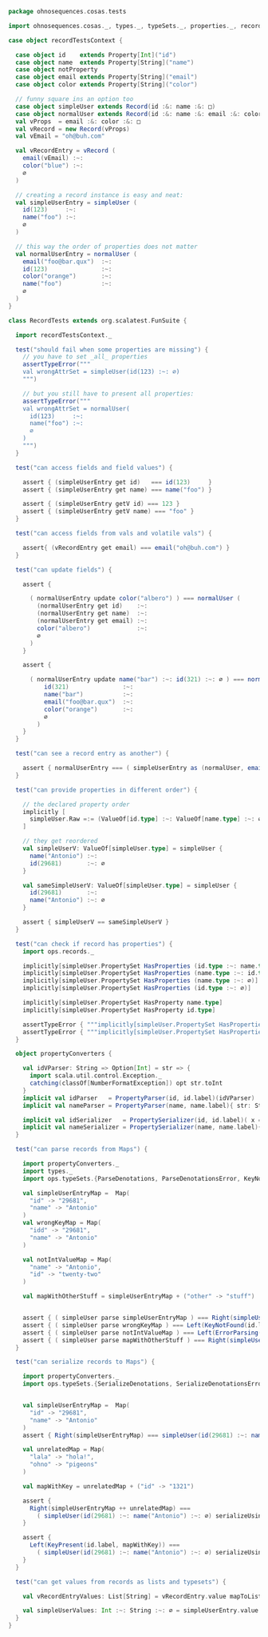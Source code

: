 
```scala
package ohnosequences.cosas.tests

import ohnosequences.cosas._, types._, typeSets._, properties._, records._

case object recordTestsContext {

  case object id    extends Property[Int]("id")
  case object name  extends Property[String]("name")
  case object notProperty
  case object email extends Property[String]("email")
  case object color extends Property[String]("color")

  // funny square ins an option too
  case object simpleUser extends Record(id :&: name :&: □)
  case object normalUser extends Record(id :&: name :&: email :&: color :&: □)
  val vProps  = email :&: color :&: □
  val vRecord = new Record(vProps)
  val vEmail = "oh@buh.com"

  val vRecordEntry = vRecord (
    email(vEmail) :~:
    color("blue") :~:
    ∅
  )

  // creating a record instance is easy and neat:
  val simpleUserEntry = simpleUser (
    id(123)     :~:
    name("foo") :~:
    ∅
  )

  // this way the order of properties does not matter
  val normalUserEntry = normalUser (
    email("foo@bar.qux")  :~:
    id(123)               :~:
    color("orange")       :~:
    name("foo")           :~:
    ∅
  )
}

class RecordTests extends org.scalatest.FunSuite {

  import recordTestsContext._

  test("should fail when some properties are missing") {
    // you have to set _all_ properties
    assertTypeError("""
    val wrongAttrSet = simpleUser(id(123) :~: ∅)
    """)

    // but you still have to present all properties:
    assertTypeError("""
    val wrongAttrSet = normalUser(
      id(123)     :~:
      name("foo") :~:
      ∅
    )
    """)
  }

  test("can access fields and field values") {

    assert { (simpleUserEntry get id)   === id(123)     }
    assert { (simpleUserEntry get name) === name("foo") }

    assert { (simpleUserEntry getV id) === 123 }
    assert { (simpleUserEntry getV name) === "foo" }
  }

  test("can access fields from vals and volatile vals") {

    assert{ (vRecordEntry get email) === email("oh@buh.com") }
  }

  test("can update fields") {

    assert {

      ( normalUserEntry update color("albero") ) === normalUser (
        (normalUserEntry get id)    :~:
        (normalUserEntry get name)  :~:
        (normalUserEntry get email) :~:
        color("albero")             :~:
        ∅
      )
    }

    assert {

      ( normalUserEntry update name("bar") :~: id(321) :~: ∅ ) === normalUser (
          id(321)               :~:
          name("bar")           :~:
          email("foo@bar.qux")  :~:
          color("orange")       :~:
          ∅
        )
    }
  }

  test("can see a record entry as another") {

    assert { normalUserEntry === ( simpleUserEntry as (normalUser, email("foo@bar.qux") :~: color("orange") :~: ∅) ) }
  }

  test("can provide properties in different order") {

    // the declared property order
    implicitly [
      simpleUser.Raw =:= (ValueOf[id.type] :~: ValueOf[name.type] :~: ∅)
    ]

    // they get reordered
    val simpleUserV: ValueOf[simpleUser.type] = simpleUser {
      name("Antonio") :~:
      id(29681)       :~: ∅
    }

    val sameSimpleUserV: ValueOf[simpleUser.type] = simpleUser {
      id(29681)       :~:
      name("Antonio") :~: ∅
    }

    assert { simpleUserV == sameSimpleUserV }
  }

  test("can check if record has properties") {
    import ops.records._

    implicitly[simpleUser.PropertySet HasProperties (id.type :~: name.type :~: ∅)]
    implicitly[simpleUser.PropertySet HasProperties (name.type :~: id.type :~: ∅)]
    implicitly[simpleUser.PropertySet HasProperties (name.type :~: ∅)]
    implicitly[simpleUser.PropertySet HasProperties (id.type :~: ∅)]

    implicitly[simpleUser.PropertySet HasProperty name.type]
    implicitly[simpleUser.PropertySet HasProperty id.type]

    assertTypeError { """implicitly[simpleUser.PropertySet HasProperties (email.type :~: id.type :~: ∅)]""" }
    assertTypeError { """implicitly[simpleUser.PropertySet HasProperties (email.type :~: name.type :~: color.type :~: ∅)]""" }
  }

  object propertyConverters {

    val idVParser: String => Option[Int] = str => {
      import scala.util.control.Exception._
      catching(classOf[NumberFormatException]) opt str.toInt
    }
    implicit val idParser   = PropertyParser(id, id.label)(idVParser)
    implicit val nameParser = PropertyParser(name, name.label){ str: String => Some(str) }

    implicit val idSerializer   = PropertySerializer(id, id.label)( x => Some(x.toString) )
    implicit val nameSerializer = PropertySerializer(name, name.label){ x: String => Some(x) }
  }

  test("can parse records from Maps") {

    import propertyConverters._
    import types._
    import ops.typeSets.{ParseDenotations, ParseDenotationsError, KeyNotFound, ErrorParsing}

    val simpleUserEntryMap =  Map(
      "id" -> "29681",
      "name" -> "Antonio"
    )
    val wrongKeyMap = Map(
      "idd" -> "29681",
      "name" -> "Antonio"
    )

    val notIntValueMap = Map(
      "name" -> "Antonio",
      "id" -> "twenty-two"
    )

    val mapWithOtherStuff = simpleUserEntryMap + ("other" -> "stuff")


    assert { ( simpleUser parse simpleUserEntryMap ) === Right(simpleUser(id(29681) :~: name("Antonio") :~: ∅)) }
    assert { ( simpleUser parse wrongKeyMap ) === Left(KeyNotFound(id.label, wrongKeyMap)) }
    assert { ( simpleUser parse notIntValueMap ) === Left(ErrorParsing(ErrorParsingValue(id)("twenty-two"))) }
    assert { ( simpleUser parse mapWithOtherStuff ) === Right(simpleUser(id(29681) :~: name("Antonio") :~: ∅)) }
  }

  test("can serialize records to Maps") {

    import propertyConverters._
    import ops.typeSets.{SerializeDenotations, SerializeDenotationsError, KeyPresent}


    val simpleUserEntryMap =  Map(
      "id" -> "29681",
      "name" -> "Antonio"
    )
    assert { Right(simpleUserEntryMap) === simpleUser(id(29681) :~: name("Antonio") :~: ∅).serialize[String] }

    val unrelatedMap = Map(
      "lala" -> "hola!",
      "ohno" -> "pigeons"
    )

    val mapWithKey = unrelatedMap + ("id" -> "1321")

    assert {
      Right(simpleUserEntryMap ++ unrelatedMap) ===
        ( simpleUser(id(29681) :~: name("Antonio") :~: ∅) serializeUsing unrelatedMap )
    }

    assert {
      Left(KeyPresent(id.label, mapWithKey)) ===
        ( simpleUser(id(29681) :~: name("Antonio") :~: ∅) serializeUsing mapWithKey )
    }
  }

  test("can get values from records as lists and typesets") {

    val vRecordEntryValues: List[String] = vRecordEntry.value mapToList denotationValue

    val simpleUserValues: Int :~: String :~: ∅ = simpleUserEntry.value map denotationValue
  }
}

```




[test/scala/cosas/asserts.scala]: asserts.scala.md
[test/scala/cosas/DenotationTests.scala]: DenotationTests.scala.md
[test/scala/cosas/SubsetTypesTests.scala]: SubsetTypesTests.scala.md
[test/scala/cosas/EqualityTests.scala]: EqualityTests.scala.md
[test/scala/cosas/PropertyTests.scala]: PropertyTests.scala.md
[test/scala/cosas/RecordTests.scala]: RecordTests.scala.md
[test/scala/cosas/TypeSetTests.scala]: TypeSetTests.scala.md
[test/scala/cosas/TypeUnionTests.scala]: TypeUnionTests.scala.md
[main/scala/cosas/typeUnions.scala]: ../../../main/scala/cosas/typeUnions.scala.md
[main/scala/cosas/properties.scala]: ../../../main/scala/cosas/properties.scala.md
[main/scala/cosas/records.scala]: ../../../main/scala/cosas/records.scala.md
[main/scala/cosas/fns.scala]: ../../../main/scala/cosas/fns.scala.md
[main/scala/cosas/types.scala]: ../../../main/scala/cosas/types.scala.md
[main/scala/cosas/typeSets.scala]: ../../../main/scala/cosas/typeSets.scala.md
[main/scala/cosas/ops/records/Update.scala]: ../../../main/scala/cosas/ops/records/Update.scala.md
[main/scala/cosas/ops/records/Transform.scala]: ../../../main/scala/cosas/ops/records/Transform.scala.md
[main/scala/cosas/ops/records/Get.scala]: ../../../main/scala/cosas/ops/records/Get.scala.md
[main/scala/cosas/ops/typeSets/SerializeDenotations.scala]: ../../../main/scala/cosas/ops/typeSets/SerializeDenotations.scala.md
[main/scala/cosas/ops/typeSets/ParseDenotations.scala]: ../../../main/scala/cosas/ops/typeSets/ParseDenotations.scala.md
[main/scala/cosas/ops/typeSets/Conversions.scala]: ../../../main/scala/cosas/ops/typeSets/Conversions.scala.md
[main/scala/cosas/ops/typeSets/Filter.scala]: ../../../main/scala/cosas/ops/typeSets/Filter.scala.md
[main/scala/cosas/ops/typeSets/Subtract.scala]: ../../../main/scala/cosas/ops/typeSets/Subtract.scala.md
[main/scala/cosas/ops/typeSets/Mappers.scala]: ../../../main/scala/cosas/ops/typeSets/Mappers.scala.md
[main/scala/cosas/ops/typeSets/Union.scala]: ../../../main/scala/cosas/ops/typeSets/Union.scala.md
[main/scala/cosas/ops/typeSets/Reorder.scala]: ../../../main/scala/cosas/ops/typeSets/Reorder.scala.md
[main/scala/cosas/ops/typeSets/Take.scala]: ../../../main/scala/cosas/ops/typeSets/Take.scala.md
[main/scala/cosas/ops/typeSets/Representations.scala]: ../../../main/scala/cosas/ops/typeSets/Representations.scala.md
[main/scala/cosas/ops/typeSets/Pop.scala]: ../../../main/scala/cosas/ops/typeSets/Pop.scala.md
[main/scala/cosas/ops/typeSets/Replace.scala]: ../../../main/scala/cosas/ops/typeSets/Replace.scala.md
[main/scala/cosas/equality.scala]: ../../../main/scala/cosas/equality.scala.md